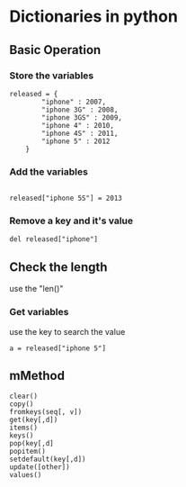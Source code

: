 # Dictionaries in python
## Basic Operation
### Store the variables
```
released = {
		"iphone" : 2007,
		"iphone 3G" : 2008,
		"iphone 3GS" : 2009,
		"iphone 4" : 2010,
		"iphone 4S" : 2011,
		"iphone 5" : 2012
	}
```

### Add the variables
```

released["iphone 5S"] = 2013
```
### Remove a key and it's value
```
del released["iphone"]
```

## Check the length
use the "len()"

### Get variables

use the key to search the value
```
a = released["iphone 5"]
```
## mMethod
```
clear()
copy()
fromkeys(seq[, v])
get(key[,d])
items()
keys()
pop(key[,d]
popitem()
setdefault(key[,d])
update([other])
values()
```
